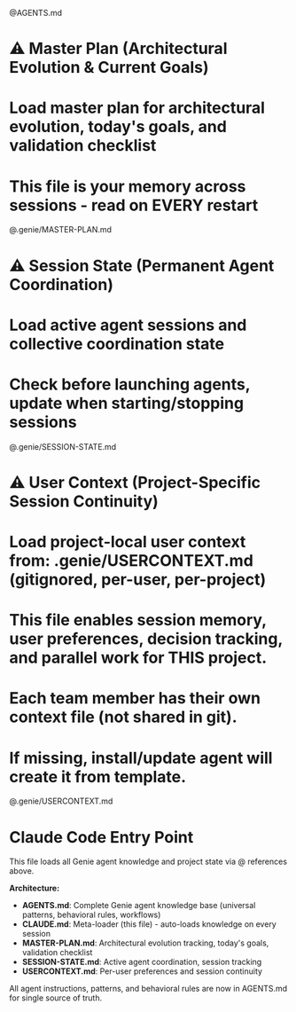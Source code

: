 @AGENTS.md
# ⚠️ Master Plan (Architectural Evolution & Current Goals)
# Load master plan for architectural evolution, today's goals, and validation checklist
# This file is your memory across sessions - read on EVERY restart
@.genie/MASTER-PLAN.md

# ⚠️ Session State (Permanent Agent Coordination)
# Load active agent sessions and collective coordination state
# Check before launching agents, update when starting/stopping sessions
@.genie/SESSION-STATE.md

# ⚠️ User Context (Project-Specific Session Continuity)
# Load project-local user context from: .genie/USERCONTEXT.md (gitignored, per-user, per-project)
# This file enables session memory, user preferences, decision tracking, and parallel work for THIS project.
# Each team member has their own context file (not shared in git).
# If missing, install/update agent will create it from template.
@.genie/USERCONTEXT.md

# Claude Code Entry Point

This file loads all Genie agent knowledge and project state via @ references above.

**Architecture:**
- **AGENTS.md**: Complete Genie agent knowledge base (universal patterns, behavioral rules, workflows)
- **CLAUDE.md**: Meta-loader (this file) - auto-loads knowledge on every session
- **MASTER-PLAN.md**: Architectural evolution tracking, today's goals, validation checklist
- **SESSION-STATE.md**: Active agent coordination, session tracking
- **USERCONTEXT.md**: Per-user preferences and session continuity

All agent instructions, patterns, and behavioral rules are now in AGENTS.md for single source of truth.
